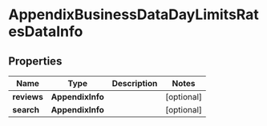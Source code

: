 # AppendixBusinessDataDayLimitsRatesDataInfo

## Properties

| Name | Type | Description | Notes |
|------------ | ------------- | ------------- | -------------|
**reviews** | **AppendixInfo** |  |[optional]|
**search** | **AppendixInfo** |  |[optional]|